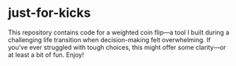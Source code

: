 # just-for-kicks

This repository contains code for a weighted coin flip—a tool I built during a challenging life transition when decision-making felt overwhelming. If you’ve ever struggled with tough choices, this might offer some clarity—or at least a bit of fun. Enjoy!
